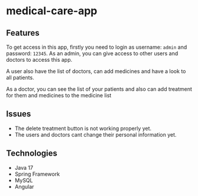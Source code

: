 # medical-care-app



## Features
To get access in this app, firstly you need to login as username: `admin` and password: `12345`.
As an admin, you can give access to other users and doctors to access this app.

A user also have the list of doctors, can add medicines and have a look to all patients.

As a doctor, you can see the list of your patients and also can add treatment for them and medicines to the medicine list

## Issues

- The delete treatment button is not working properly yet.
- The users and doctors cant change their personal information yet.


## Technologies
- Java 17
- Spring Framework
- MySQL
- Angular